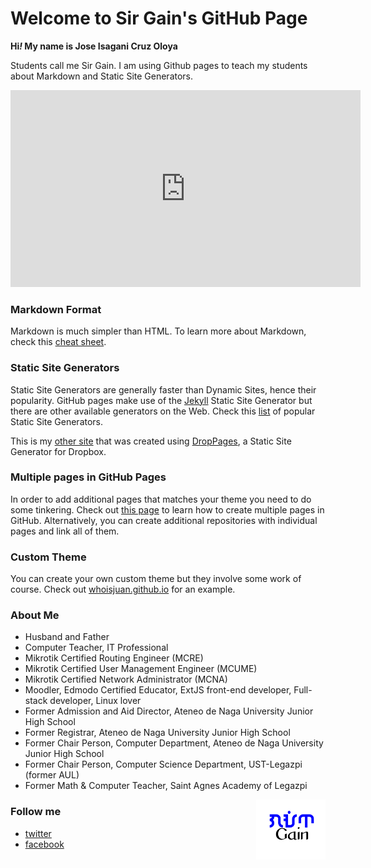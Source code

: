 # Welcome to Sir Gain's GitHub Page

**Hi<i>!</i> My name is Jose Isagani Cruz Oloya**

Students call me Sir Gain. I am using Github pages to teach my students about Markdown and Static Site Generators.


<iframe width="560" height="315" src="https://www.youtube.com/embed/2MsN8gpT6jY" title="YouTube video player" frameborder="0" allow="accelerometer; autoplay; clipboard-write; encrypted-media; gyroscope; picture-in-picture" allowfullscreen></iframe><br>

### Markdown Format

Markdown is much simpler than HTML. To learn more about Markdown, check this [cheat sheet](https://www.markdownguide.org/cheat-sheet/).

### Static Site Generators

Static Site Generators are generally faster than Dynamic Sites, hence their popularity. GitHub pages make use of the [Jekyll](https://jamstack.org/generators/jekyll/) Static Site Generator but there are other available generators on the Web. Check this [list](https://jamstack.org/generators/) of popular Static Site Generators.

This is my [other site](http://sirgain.droppages.com/) that was created using [DropPages](https://droppages.com/), a Static Site Generator for Dropbox.

### Multiple pages in GitHub Pages

In order to add additional pages that matches your theme you need to do some tinkering. Check out [this page](https://phuston.github.io/patrickandfrantonarethebestninjas/howto) to learn how to create multiple pages in GitHub. Alternatively, you can create additional repositories with individual pages and link all of them.

### Custom Theme

You can create your own custom theme but they involve some work of course. Check out [whoisjuan.github.io](http://whoisjuan.github.io/) for an example.

### About Me

- Husband and Father
- Computer Teacher, IT Professional
- Mikrotik Certified Routing Engineer (MCRE)
- Mikrotik Certified User Management Engineer (MCUME)
- Mikrotik Certified Network Administrator (MCNA)
- Moodler, Edmodo Certified Educator, ExtJS front-end developer, Full-stack developer, Linux lover
- Former Admission and Aid Director, Ateneo de Naga University Junior High School 
- Former Registrar, Ateneo de Naga University Junior High School 
- Former Chair Person, Computer Department, Ateneo de Naga University Junior High School 
- Former Chair Person, Computer Science Department, UST-Legazpi (former AUL)
- Former Math & Computer Teacher, Saint Agnes Academy of Legazpi
 
<img src="gain-font-filipino.png" width="111" align="right">

### Follow me
- [twitter](https://twitter.com/sirgain) 
- [facebook](https://www.facebook.com/sirgain/)  







